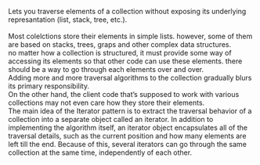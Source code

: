 Lets you traverse elements of a collection without exposing its underlying represantation (list, stack, tree, etc.).
<br>
<br>
Most colelctions store their elements in simple lists.
however, some of them are based on stacks, trees, graps and other complex data structures.
<br> no matter how a collection is structured, it must provide some way of accessing its elements so that other code can use these elements.
there should be a way to go through each elements over and over.
<br>
Adding more and more traversal algorithms to the collection
gradually blurs its primary responsibility.
<br>
On the other hand, the client code that’s supposed to work
with various collections may not even care how they store
their elements.
<br>
The main idea of the Iterator pattern is to extract the traversal behavior of a collection into a separate object called an iterator.
In addition to implementing the algorithm itself, an iterator
object encapsulates all of the traversal details, such as the
current position and how many elements are left till the end.
Because of this, several iterators can go through the same collection
at the same time, independently of each other.